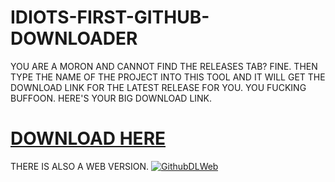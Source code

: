 # IDIOTS-FIRST-GITHUB-DOWNLOADER
YOU ARE A MORON AND CANNOT FIND THE RELEASES TAB?
FINE. THEN TYPE THE NAME OF THE PROJECT INTO THIS TOOL AND IT WILL GET THE DOWNLOAD LINK FOR THE LATEST RELEASE FOR YOU. YOU FUCKING BUFFOON.
HERE'S YOUR BIG DOWNLOAD LINK.
# [DOWNLOAD HERE](https://github.com/gnargle/IDIOTS-FIRST-GITHUB-DOWNLOADER/releases/download/release/IDIOTSFIRSTGITHUBDOWNLOADER.zip)

THERE IS ALSO A WEB VERSION. [![GithubDLWeb](https://github.com/gnargle/IDIOTS-FIRST-GITHUB-DOWNLOADER/actions/workflows/GithubDLWeb.yml/badge.svg)](https://github.com/gnargle/IDIOTS-FIRST-GITHUB-DOWNLOADER/actions/workflows/GithubDLWeb.yml)
